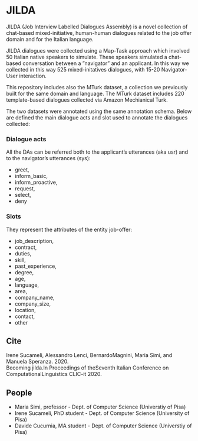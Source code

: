 # JILDA

JILDA (Job Interview Labelled Dialogues Assembly) is a novel collection of chat-based mixed-initiative, human-human dialogues
related to the job offer domain and for the Italian language.

JILDA dialogues were collected using a Map-Task approach which involved 50 Italian native speakers to simulate. These speakers simulated a chat-based
conversation between a ”navigator” and an applicant.
In this way we collected in this way 525 mixed-initatives dialogues, with 15-20 Navigator-User interaction.

This repository includes also the MTurk dataset, a collection we previously built for the same domain and language. 
The MTurk dataset includes 220 template-based dialogues collected via Amazon Mechianical Turk. 

The two datasets were annotated using the same annotation schema.
Below are defined the main dialogue acts and slot used to annotate the dialogues collected:

### Dialogue acts
All the DAs can be referred both to the applicant’s utterances (aka usr) and to the navigator’s utterances (sys):

 -  greet,
 -  inform_basic,
 -  inform_proactive,
 -  request,
 -  select,
 -  deny
 
 ### Slots 
 They represent the attributes of the entity job-offer: 
 
 - job_description,
 - contract,
 - duties,
 - skill,
 - past_experience,
 - degree,
 - age,
 - language,
 - area,
 - company_name,
 - company_size,
 - location,
 - contact,
 - other


## Cite

Irene   Sucameli,   Alessandro   Lenci,   BernardoMagnini,  Maria  Simi,  and  Manuela  Speranza. 2020.   
Becoming jilda.In Proceedings of theSeventh Italian Conference on ComputationalLinguistics CLIC-it 2020.


## People
- Maria Simi, professor - Dept. of Computer Science (Universtiy of Pisa)
- Irene Sucameli, PhD student - Dept. of Computer Science (University of Pisa)
- Davide Cucurnia, MA student - Dept. of Computer Science (Universtiy of Pisa)
